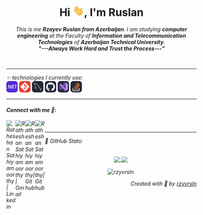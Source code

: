 <h1 align="center">Hi <img src="https://raw.githubusercontent.com/ABSphreak/ABSphreak/master/gifs/Hi.gif" width="30px">, I'm Ruslan</h1>

<p align="center">
  <em>
    This is me <b>Rzayev Ruslan from Azerbaijan</b>. I am studying <b>computer engineering</b> at the Faculty of <b>Information and Telecommunication Technologies</b> of <b>Azerbaijan Technical University</b>.
  <br>
  <b><i>"---Always Work Hard and Trust the Process---"</i></b>
</p>
<br />

---
<summary>
  ✨ technologies I currently use:
</summary>
<code><a href="#"><img height="30" src="https://github.com/tandpfun/skill-icons/blob/main/icons/DotNet.svg"></a></code>
<code><a href="#"><img height="30" src="https://github.com/tandpfun/skill-icons/blob/main/icons/Git.svg"></a></code>
<code><a href="#"><img height="30" src="https://github.com/tandpfun/skill-icons/blob/main/icons/MySQL-Dark.svg"></a></code>
<code><a href="#"><img height="30" src="https://github.com/tandpfun/skill-icons/blob/main/icons/Github-Dark.svg"></a></code>
<code><a href="#"><img height="30" src="https://github.com/tandpfun/skill-icons/blob/main/icons/VisualStudio-Dark.svg"></a></code>
<code><a href="https://stackoverflow.com/users/20438308/rzayev-ruslan"><img height="30" src="https://github.com/tandpfun/skill-icons/blob/main/icons/StackOverflow-Dark.svg"></a></code>
  
---
<summary>
  <h4> Connect with me 🤝: <h4>
</summary>
  </hr>
  <a href="https://www.linkedin.com/in/ruslan-rzayev-5041b3207/">
   <img align="left" alt=" Ratheshan Sathiyamoorthy | Linkedin" width="24px" src="https://www.vectorlogo.zone/logos/linkedin/linkedin-icon.svg" />
  </a>
  <a href="mailto:rzayevruslan893@gmail.com">
    <img align="left" alt="Ratheshan Sathiyamoorthy | Gmail" width="26px" src="https://www.vectorlogo.zone/logos/gmail/gmail-icon.svg" />
  </a>
  <!--
  <a href="https://www.instagram.com/">
    <img align="left" alt="Ratheshan Sathiyamoorthy | Instagram" width="24px" src="https://www.vectorlogo.zone/logos/instagram/instagram-icon.svg" />
  </a>
-->
   <a href="https://www.facebook.com/ruslan.rzayev.5496/">
    <img align="left" alt="Ratheshan Sathiyamoorthy| Github" width="26px" src="https://www.vectorlogo.zone/logos/facebook/facebook-tile.svg" />
  </a>
   <a href="https://github.com/rzyvrsln">
    <img align="left" alt="Ratheshan Sathiyamoorthy| Github" width="26px" src="https://www.vectorlogo.zone/logos/github/github-tile.svg" />
  </a>
<br />
  
---
<summary>
 📔 GitHub Stats:
</summary>
<br />
<p align="center">
  <a href="https://github.com/rzyvrsln">
    <img align="center"  height="175px" src="https://github-readme-stats.vercel.app/api?username=Ratheshan03&show_icons=true&hide_border=true&title_color=94b4a4&amp&icon_color=FFFFFF&amp&text_color=FFFFFF&amp&bg_color=000000&count_private=true&include_all_commits=true"/>
  </a>
  <a href="https://github.com/rzyvrsln">
    <img align="center" height="175px"  src="https://github-readme-stats.vercel.app/api/top-langs/?username=Ratheshan03&text_color=FFFFFF&bg_color=000000&title_color=94b4a4&langs_count=15&layout=compact&hide_border=true" />
  </a>
</p>
  <p align="center"><img align="center" src="https://github-readme-streak-stats.herokuapp.com?user=rzyvrsln&theme=tokyonight_duo&hide_border=true&border_radius=6.2)](https://git.io/streak-stats" alt="rzyvrsln" /></p>

<p align="right" > Created with 🖤 by <a href="https://github.com/rzyvrsln">rzyvrsln</a></p>
<p align="right" > </p>
